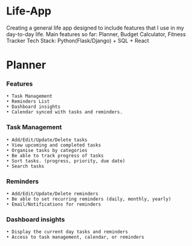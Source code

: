 # Life-App
Creating a general life app designed to include features that I use in my day-to-day life.
Main features so far: Planner, Budget Calculator, Fitness Tracker
Tech Stack: Python(Flask/Django) + SQL + React


# Planner
### Features 
	• Task Management
	• Reminders List
	• Dashboard insights 
	• Calendar synced with tasks and reminders.
	
### Task Management
	• Add/Edit/Update/Delete tasks
	• View upcoming and completed tasks
	• Organise tasks by categories
	• Be able to track progress of tasks
	• Sort tasks. (progress, priority, due date)
	• Search tasks

### Reminders
	• Add/Edit/Update/Delete reminders
	• Be able to set recurring reminders (daily, monthly, yearly)
	• Email/Notifications for reminders 

### Dashboard insights 
	• Display the current day tasks and reminders
	• Access to task management, calendar, or reminders


